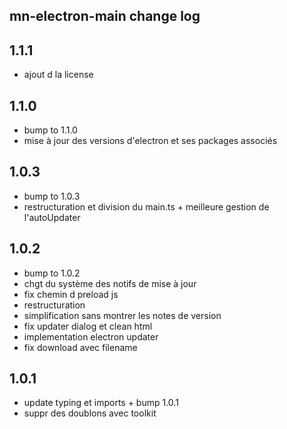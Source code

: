 ## mn-electron-main change log

## 1.1.1

- ajout d la license

## 1.1.0

- bump to 1.1.0
- mise à jour des versions d'electron et ses packages associés

## 1.0.3

- bump to 1.0.3
- restructuration et division du main.ts + meilleure gestion de l'autoUpdater

## 1.0.2

- bump to 1.0.2
- chgt du système des notifs de mise à jour
- fix chemin d preload js
- restructuration
- simplification sans montrer les notes de version
- fix updater dialog et clean html
- implementation electron updater
- fix download avec filename

## 1.0.1

- update typing et imports + bump 1.0.1
- suppr des doublons avec toolkit


